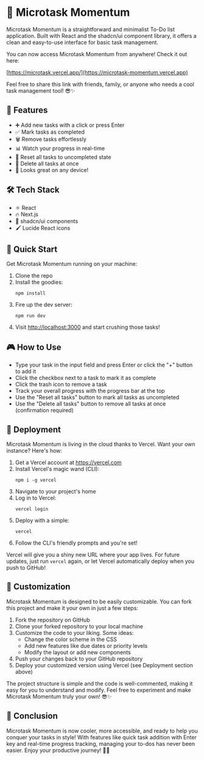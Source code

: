 # 🚀 Microtask Momentum

Microtask Momentum is a straightforward and minimalist To-Do list application. Built with React and the shadcn/ui component library, it offers a clean and easy-to-use interface for basic task management.

You can now access Microtask Momentum from anywhere! Check it out here:

[https://microtask.vercel.app/](https://microtask-momentum.vercel.app)

Feel free to share this link with friends, family, or anyone who needs a cool task management tool!
😎✨

## 🌟 Features

- ➕ Add new tasks with a click or press Enter
- ✅ Mark tasks as completed
- 🗑️ Remove tasks effortlessly
- 📊 Watch your progress in real-time
- 🔄 Reset all tasks to uncompleted state
- 🧹 Delete all tasks at once
- 📱 Looks great on any device!

## 🛠️ Tech Stack

- ⚛️ React
- 🔥 Next.js
- 🎨 shadcn/ui components
- 🖌️ Lucide React icons

## 🚀 Quick Start

Get Microtask Momentum running on your machine:

1. Clone the repo
2. Install the goodies:
   ```
   npm install
   ```
3. Fire up the dev server:
   ```
   npm run dev
   ```
4. Visit [http://localhost:3000](http://localhost:3000) and start crushing those tasks!

## 🎮 How to Use

- Type your task in the input field and press Enter or click the "+" button to add it
- Click the checkbox next to a task to mark it as complete
- Click the trash icon to remove a task
- Track your overall progress with the progress bar at the top
- Use the "Reset all tasks" button to mark all tasks as uncompleted
- Use the "Delete all tasks" button to remove all tasks at once (confirmation required)

## 🚀 Deployment

Microtask Momentum is living in the cloud thanks to Vercel. Want your own instance? Here's how:

1. Get a Vercel account at https://vercel.com
2. Install Vercel's magic wand (CLI):
   ```
   npm i -g vercel
   ```
3. Navigate to your project's home
4. Log in to Vercel:
   ```
   vercel login
   ```
5. Deploy with a simple:
   ```
   vercel
   ```
6. Follow the CLI's friendly prompts and you're set!

Vercel will give you a shiny new URL where your app lives. For future updates, just run `vercel` again, or let Vercel automatically deploy when you push to GitHub!

## 🌈 Customization

Microtask Momentum is designed to be easily customizable. You can fork this project and make it your own in just a few steps:

1. Fork the repository on GitHub
2. Clone your forked repository to your local machine
3. Customize the code to your liking. Some ideas:
   - Change the color scheme in the CSS
   - Add new features like due dates or priority levels
   - Modify the layout or add new components
4. Push your changes back to your GitHub repository
5. Deploy your customized version using Vercel (see Deployment section above)

The project structure is simple and the code is well-commented, making it easy for you to understand and modify. Feel free to experiment and make Microtask Momentum truly your own!
😎✨

## 🎉 Conclusion

Microtask Momentum is now cooler, more accessible, and ready to help you conquer your tasks in style! With features like quick task addition with Enter key and real-time progress tracking, managing your to-dos has never been easier. Enjoy your productive journey! 🚀✨
